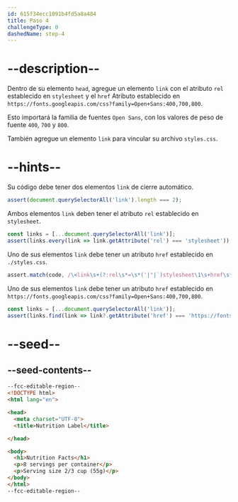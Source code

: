 ```yaml
---
id: 615f34ecc1091b4fd5a8a484
title: Paso 4
challengeType: 0
dashedName: step-4
---
```


# --description--

Dentro de su elemento `head`, agregue un elemento `link` con el atributo `rel` establecido en `stylesheet` y el `href` Atributo establecido en `https://fonts.googleapis.com/css?family=Open+Sans:400,700,800`.

Esto importará la familia de fuentes `Open Sans`, con los valores de peso de fuente `400`, `700` y `800`.

También agregue un elemento `link` para vincular su archivo `styles.css`.

# --hints--

Su código debe tener dos elementos `link` de cierre automático.

```js
assert(document.querySelectorAll('link').length === 2);
```

Ambos elementos `link` deben tener el atributo `rel` establecido en `stylesheet`.

```js
const links = [...document.querySelectorAll('link')];
assert(links.every(link => link.getAttribute('rel') === 'stylesheet'));
```

Uno de sus elementos `link` debe tener un atributo `href` establecido en `./styles.css`.

```js
assert.match(code, /\<link\s+(?:rel\s*=\s*('|"|`)stylesheet\1\s+href\s*=\s*('|"|`)(\.\/|\s*)styles\.css\2|href\s*=\s*('|"|`)(\.\/|\s*)styles\.css\4\s+rel\s*=\s*('|"|`)stylesheet\4)\s*(?:(\s*\>|\s*\/\s*\>))/);
```

Uno de sus elementos `link` debe tener un atributo `href` establecido en `https://fonts.googleapis.com/css?family=Open+Sans:400,700,800`.

```js
const links = [...document.querySelectorAll('link')];
assert(links.find(link => link?.getAttribute('href') === 'https://fonts.googleapis.com/css?family=Open+Sans:400,700,800'));
```

# --seed--

## --seed-contents--

```html
--fcc-editable-region--
<!DOCTYPE html>
<html lang="en">

<head>
  <meta charset="UTF-8">
  <title>Nutrition Label</title>

</head>

<body>
  <h1>Nutrition Facts</h1>
  <p>8 servings per container</p>
  <p>Serving size 2/3 cup (55g)</p>
</body>
</html>
--fcc-editable-region--
```

```css

```
